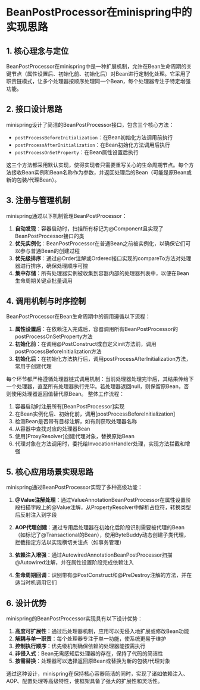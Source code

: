 
# BeanPostProcessor在minispring中的实现思路

## 1. 核心理念与定位

BeanPostProcessor在minispring中是一种扩展机制，允许在Bean生命周期的关键节点（属性设置后、初始化前、初始化后）对Bean进行定制化处理。它采用了职责链模式，让多个处理器按顺序处理同一个Bean，每个处理器专注于特定增强功能。

## 2. 接口设计思路

minispring设计了简洁的BeanPostProcessor接口，包含三个核心方法：
- `postProcessBeforeInitialization`：在Bean初始化方法调用前执行
- `postProcessAfterInitialization`：在Bean初始化方法调用后执行  
- `postProcessOnSetProperty`：在Bean属性设置后执行

这三个方法都采用默认实现，使得实现者只需要重写关心的生命周期节点。每个方法接收Bean实例和Bean名称作为参数，并返回处理后的Bean（可能是原Bean或新的包装/代理Bean）。

## 3. 注册与管理机制

minispring通过以下机制管理BeanPostProcessor：

1. **自动发现**：容器启动时，扫描所有标记为@Component且实现了BeanPostProcessor接口的类
2. **优先实例化**：BeanPostProcessor在普通Bean之前被实例化，以确保它们可以参与普通Bean的创建过程
3. **优先级排序**：通过@Order注解或Ordered接口实现的compareTo方法对处理器进行排序，确保处理顺序可控
4. **集中存储**：所有处理器实例被收集到容器内部的处理器列表中，以便在Bean生命周期关键点批量调用

## 4. 调用机制与时序控制

BeanPostProcessor在Bean生命周期中的调用遵循以下流程：

1. **属性设置后**：在依赖注入完成后，容器调用所有BeanPostProcessor的postProcessOnSetProperty方法
2. **初始化前**：在调用@PostConstruct或自定义init方法前，调用postProcessBeforeInitialization方法
3. **初始化后**：在初始化方法执行后，调用postProcessAfterInitialization方法，常用于创建代理

每个环节都严格遵循处理器链式调用机制：当前处理器处理完毕后，其结果传给下一个处理器，直至所有处理器执行完毕。若处理器返回null，则保留原Bean，否则使用处理器返回值替代原Bean。
整体工作流程：
1. 容器启动时注册所有[BeanPostProcessor]实现
2. 在Bean实例化后、初始化前，调用[postProcessBeforeInitialization]
3. 检测Bean是否带有目标注解，如有则获取处理器名称
4. 从容器中查找对应的处理器Bean
5. 使用[ProxyResolver]创建代理对象，替换原始Bean
6. 代理对象在方法调用时，委托给InvocationHandler处理，实现方法拦截和增强

## 5. 核心应用场景实现思路

minispring通过BeanPostProcessor实现了多种高级功能：

1. **@Value注解处理**：通过ValueAnnotationBeanPostProcessor在属性设置阶段扫描字段上的@Value注解，从PropertyResolver中解析占位符，转换类型后反射注入到字段

2. **AOP代理创建**：通过专用后处理器在初始化后阶段识别需要被代理的Bean（如标记了@Transactional的Bean），使用ByteBuddy动态创建子类代理，拦截指定方法以实现横切关注点（如事务管理）

3. **依赖注入增强**：通过AutowiredAnnotationBeanPostProcessor扫描@Autowired注解，并在属性设置阶段完成依赖注入

4. **生命周期回调**：识别带有@PostConstruct和@PreDestroy注解的方法，并在适当时机调用它们

## 6. 设计优势

minispring的BeanPostProcessor实现具有以下设计优势：

1. **高度可扩展性**：通过后处理器机制，应用可以无侵入地扩展或修改Bean功能
2. **解耦与单一职责**：每个处理器专注于单一功能，使系统更易于维护
3. **控制执行顺序**：优先级机制确保依赖的处理器能按需执行
4. **非侵入式**：Bean无需感知后处理器的存在，保持了代码的简洁性
5. **按需替换**：处理器可以选择返回原Bean或替换为新的包装/代理对象

通过这种设计，minispring在保持核心容器简洁的同时，实现了诸如依赖注入、AOP、配置处理等高级特性，使框架具备了强大的扩展性和灵活性。